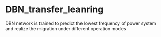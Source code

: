 # DBN_transfer_leanring
DBN network is trained to predict the lowest frequency of power system and realize the migration under different operation modes
